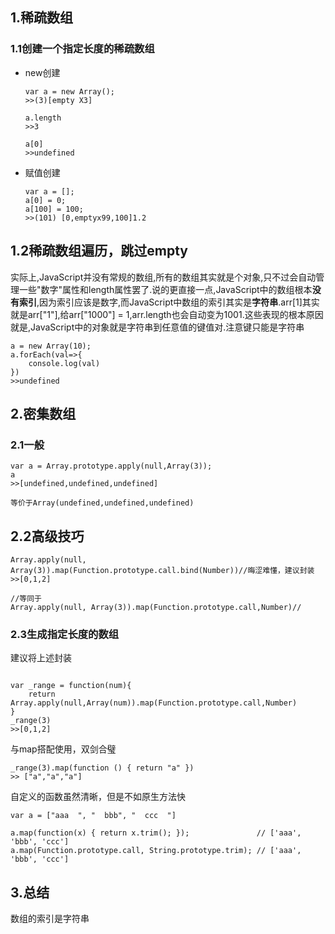 ## 1.稀疏数组

### 1.1创建一个指定长度的稀疏数组

- new创建

  ```
  var a = new Array();
  >>(3)[empty X3]
  
  a.length
  >>3
  
  a[0]
  >>undefined
  ```

  

- 赋值创建

  ```
  var a = [];
  a[0] = 0;
  a[100] = 100;
  >>(101) [0,emptyx99,100]1.2
  ```

## 1.2稀疏数组遍历，跳过empty

实际上,JavaScript并没有常规的数组,所有的数组其实就是个对象,只不过会自动管理一些"数字"属性和length属性罢了.说的更直接一点,JavaScript中的数组根本**没有索引**,因为索引应该是数字,而JavaScript中数组的索引其实是**字符串**.arr[1]其实就是arr["1"],给arr["1000"] = 1,arr.length也会自动变为1001.这些表现的根本原因就是,JavaScript中的对象就是字符串到任意值的键值对.注意键只能是字符串

```
a = new Array(10);
a.forEach(val=>{
    console.log(val)
})
>>undefined
```

## 2.密集数组

### 2.1一般

```
var a = Array.prototype.apply(null,Array(3));
a
>>[undefined,undefined,undefined]

等价于Array(undefined,undefined,undefined)
```

## 2.2高级技巧

```
Array.apply(null, Array(3)).map(Function.prototype.call.bind(Number))//晦涩难懂，建议封装
>>[0,1,2]

//等同于
Array.apply(null, Array(3)).map(Function.prototype.call,Number)//
```

### 2.3生成指定长度的数组

建议将上述封装

```

var _range = function(num){
	return Array.apply(null,Array(num)).map(Function.prototype.call,Number)
}
_range(3)
>>[0,1,2]
```

与map搭配使用，双剑合璧

```
_range(3).map(function () { return "a" })
>> ["a","a","a"]
```



自定义的函数虽然清晰，但是不如原生方法快

```
var a = ["aaa  ", "  bbb", "  ccc  "]

a.map(function(x) { return x.trim(); });               // ['aaa', 'bbb', 'ccc']
a.map(Function.prototype.call, String.prototype.trim); // ['aaa', 'bbb', 'ccc']
```



## 3.总结

数组的索引是字符串













